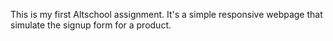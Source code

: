 This is my first Altschool assignment.
It's a simple responsive webpage that simulate the signup form for a product.

